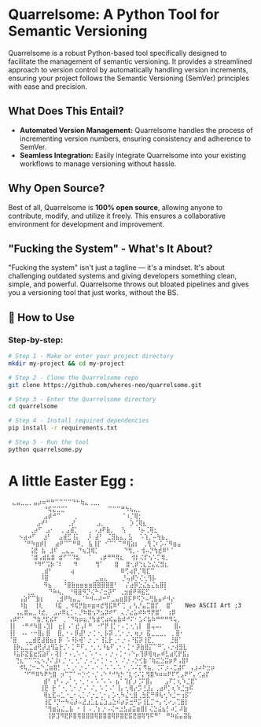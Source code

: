 # Quarrelsome: A Python Tool for Semantic Versioning

Quarrelsome is a robust Python-based tool specifically designed to facilitate the management of semantic versioning. It provides a streamlined approach to version control by automatically handling version increments, ensuring your project follows the Semantic Versioning (SemVer) principles with ease and precision. 

## What Does This Entail?

- **Automated Version Management:** Quarrelsome handles the process of incrementing version numbers, ensuring consistency and adherence to SemVer.
- **Seamless Integration:** Easily integrate Quarrelsome into your existing workflows to manage versioning without hassle.

## Why Open Source?

Best of all, Quarrelsome is **100% open source**, allowing anyone to contribute, modify, and utilize it freely. This ensures a collaborative environment for development and improvement.

## "Fucking the System" - What's It About?

"Fucking the system" isn't just a tagline — it's a mindset. It's about challenging outdated systems and giving developers something clean, simple, and powerful. Quarrelsome throws out bloated pipelines and gives you a versioning tool that just works, without the BS.

## 🚀 How to Use

### Step-by-step:

```bash
# Step 1 - Make or enter your project directory
mkdir my-project && cd my-project

# Step 2 - Clone the Quarrelsome repo
git clone https://github.com/wheres-neo/quarrelsome.git

# Step 3 - Enter the Quarrelsome directory
cd quarrelsome

# Step 4 - Install required dependencies
pip install -r requirements.txt

# Step 5 - Run the tool
python quarrelsome.py
```
# A little Easter Egg : 

```
 ⣄⣤⣀⣀⡀⣤⡴⠶⠛⠛⠉⠉⠉⠉⠙⠓⢷⣄⢀⣀⡀
          ⠘⢯⣍⣉⣉⠁           ⠉⠉⠉⠛⠳⢦⣄⡀
          ⣠⡾⠚⠉    ⡀            ⠈⠰⡈⢿⡂
        ⣠⠞⠃     ⢀⡜      ⣠⡀       ⡱⢈⢿⣆
      ⢀⡴⠋ ⣠⠂  ⡀⣠⣾⡁   ⡀⠠⣰⠟⣷⡀  ⢣   ⠘⡦⢈⢿⣂
   ⠢⣴⠴⠋  ⣰⠃  ⣠⣾⣋⢸⡅  ⡸ ⣼⠃ ⣈⣻⣦⣄⡀⣣  ⠡⢱⡈⠤⢳⣦⡀
    ⠈⠛⠳⣶⡾⡇  ⣴⠟⠉⠉⠛⠿⡀ ⣧⢸⡏ ⠊⠉⠁⠉⠛⢿⣵⡆ ⢀⢻⢈⠆⡡⠌⠻⣶⣤
      ⢨⣟ ⣧ ⣸⠏ ⣀⣄⣀ ⠙⢦⣹⢿⡁       ⠙⢻⡀⠄⢺⠤⡙⢳⣞⠿⠃⠁
      ⠈⣿⢠⣾⣧⣿ ⣾⠋⠉⠹⣧  ⠈  ⢠⡾⠛⠛⢿⣆  ⢺⡇⢌⡏⢢⠡⡉⢿⡀
       ⠘⠻⠋⢩⡷⠈⠇   ⠻     ⢻⠁   ⣿  ⣿⢂⡾⢑⣆⣑⣌⣌⣻⣆
         ⢀⣾⠃     ⢴             ⠿⢋⢴⡟⡈⢿⣏⠉
         ⠸⣿    ⢀        ⣀⣤⣄    ⡘⢤⡾⡑⢌⢂⢻⡧
          ⠻⣦   ⠘⣿⣷⣶⣶⣶⣶⣿⣿⣿⣿⣿⠃  ⡌⣴⡿⣑⣌⣦⣌⣦⣿⡇
     ⢀⣀    ⠙⠷⢦⡀ ⠘⢿⣿⠻⡙⢌⠓⠌⣒⡽⠋ ⢀⣲⣾⠟⠿⣯⣋    ⠁
   ⢠⣵⠋⠉⣷⡆   ⢀⣺⠟⢳⣤⣀⠈⠓⠺⠤⠼⠒⠋⣀⣤⣶⣿⡯⠟⠫⡑⠤⢛⣧⣤⠞⠺⡔
   ⠸⣷  ⢸⢇   ⠸⣯ ⡀⠺⢯⡛⣷⠶⣶⠶⣞⢻⣯⠿⠋⢉ ⡄⢣⡘⣤⣉⣿⡏  ⣿⠁   Neo ASCII Art ;3
  ⢠⣄⣿⣤⣀⠸⣞⡀ ⣠⡴⠿⣆⡁⠄⡘⠷⣿⢢⠝⣢⡽⠞⠋ ⢄⡈⣔⣥⠾⠷⠻⡟⣿⠁ ⢰⡿
⢠⡾⠋⠁  ⠙⣷⡘⣏⣮⠏ ⢀⠈⠙⢷⡶⣦⡘⢳⣾⢋⣴⢮⣤⣷⠾⠚⠍⠂⣡⠎⣧⠷⠛⠛⠛⠻⢥⡀
⢸⡇ ⠐⠛⠚⠳⣿⠠⣹⡇ ⣖⡇⠠⠁⣞⢠⠇⠛ ⠐⠋⡟⢸⡁⠂⠄⡁⢂⢡⡇ ⣿⢤⠤⠄   ⣿⠄
⢸⡇ ⠠⠄⠐⠒⣿⡄⣿  ⣿⡀⠂⠄⡿⣼⠃⡐⢈⠐⡀⡧⡽⢀⢁⠂⡐⡀⢶⡰ ⣯⣀⣀⣀⡀ ⡀⣿⠂
⠈⣿  ⢀⣀⣾⣟⣼⣿⣦⡆⡿ ⠡⠸⡧⢾⠁⡐⢀⠂⢸⣅⡗⢀⠂⡐⠠⠘⣯⡽⢸⣏⡀    ⣘⣿⠁
 ⢸⡷⣄⣈⣉⣴⢟⡼⣰⢻⣥⡗⡈⠄⡁⠛⠏⡀⠐⡀⢂⠸⣦⠏⢀⠂⠄⡁⠂⡽⣷⣿⡍⠉⠛⢁⠠⡐⢼⣻⣇
 ⠸⣥⡯⣝⣯⣖⣫⣵⠏⠄⢽⡇⠐⠠⢀⠡⠐⡀⠡⠐⠠ ⠄⡐⠠⢈⠐⠠⠑⡤⢹⡿⢿⢶⡤⠾⣃⣴⢏⡟⣯⡄
  ⢙⣆⠉⠉⠩⣅⠢⡘⠌⣸⠆⡈⠐⡀⢂⠁⡐⠠⢁⠂⡁⠂⠄⠡ ⠌⡐⠠⡑⢊⣷⠈⢷⣍⣑⣭⡶⠟⢠⣿⠇
   ⠺⢧⣈⠒⠤⠑⣈⣶⣿⡃⢀⠡⢀⠂⡐⠠⠁⠄⠂⠄⠡⠈⠄⠡⠐⢀⠡⠌⡅⠻⣦⡀⢈⠍⡰⠠⣉⣼⠏ ⢠⣰⠴⠗⣒⡶
    ⠈⠋⠛⠿⠳⠟⢓⣿ ⡲⠉⡉⠁⠒⡑⢊⠐⡈⠠⠑⠘⠚⢳⡓⠈⣇⢊⠌⡅⢻⣿⠳⠶⠶⠟⠏⢋⣠⠟⠋⡄⢊⣴⡏
          ⣾⠃⢰⠃⠄⡠⠁⢂⠐⡀⠂⠄⠡⠈⠄⠡ ⣦⠁⢹⡎⡰⢈⠍⣿⡄   ⣠⠏⡁⢆⠱⣈⣟⠁
         ⢸⣟ ⡗⠈⠐⡀⢁⠂⡐⠠⠁⠌⡀⠡⢈⠠⠁⢸⡄⢂⢿⡔⡩⢘⣸⡄⢀⣴⠟⡁⢆⠱⣈⣲⠯
          ⢿⣆⣏⠤⣁⠐⣀⠂⢄⡁⠌⡐⣀⢁⠂⡄⡡⢂⠳⣌⢂⣿⢀⣳⣏⠛⠿⢧⢂⠱⣈⠒⢰⡯⠁
          ⢸⣏⠘⡙⠒⠳⢬⡼⠤⣜⣰⣁⣆⣌⣱⣠⣑⠮⡴⡭⣒⠛⡭⢸⣇⡉⠒⡄⢊⠔⡠⢉⣿⡇
          ⠈⢻⣶⣥⣌⣀⣧ ⠂⢸ ⠄⡈⡆⡐⠠⢌⠒⣐⣣⣴⣭⣶⣿⡇⢌⣑⣬⣦⡃⠴⡁⠼⣷
           ⢸⡿⣹⠻⣟⡿⣿⢿⣿⣿⣿⢿⣿⣿⣿⢿⡿⣿⣟⣯⣟⣿⢿⢻⠯⠛⠁ ⠛⠷⣮⣤⣽⣧
```
